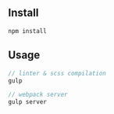 ## Install

```shell
npm install
```

## Usage

```js
// linter & scss compilation
gulp

// webpack server
gulp server
```
